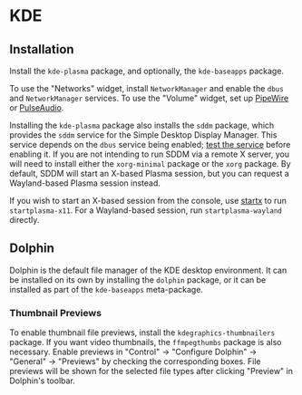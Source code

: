 # KDE

## Installation

Install the `kde-plasma` package, and optionally, the `kde-baseapps` package.

To use the "Networks" widget, install `NetworkManager` and enable the `dbus` and
`NetworkManager` services. To use the "Volume" widget, set up
[PipeWire](../media/pipewire.md) or [PulseAudio](../media/pulseaudio.md).

Installing the `kde-plasma` package also installs the `sddm` package, which
provides the `sddm` service for the Simple Desktop Display Manager. This service
depends on the `dbus` service being enabled; [test the
service](../services/index.md#testing-services) before enabling it. If you are
not intending to run SDDM via a remote X server, you will need to install either
the `xorg-minimal` package or the `xorg` package. By default, SDDM will start an
X-based Plasma session, but you can request a Wayland-based Plasma session
instead.

If you wish to start an X-based session from the console, use
[startx](./xorg.md#startx) to run `startplasma-x11`. For a Wayland-based
session, run `startplasma-wayland` directly.

## Dolphin

Dolphin is the default file manager of the KDE desktop environment. It can be
installed on its own by installing the `dolphin` package, or it can be installed
as part of the `kde-baseapps` meta-package.

### Thumbnail Previews

To enable thumbnail file previews, install the `kdegraphics-thumbnailers`
package. If you want video thumbnails, the `ffmpegthumbs` package is also
necessary. Enable previews in "Control" -> "Configure Dolphin" -> "General" ->
"Previews" by checking the corresponding boxes. File previews will be shown for
the selected file types after clicking "Preview" in Dolphin's toolbar.

